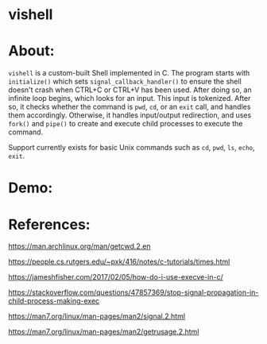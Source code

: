 # vishell

# About:
```vishell``` is a custom-built Shell implemented in C. The program starts with ```initialize()``` which sets ```signal_callback_handler()``` to ensure the shell doesn't crash when CTRL+C or CTRL+V has been used. After doing so, an infinite loop begins, which looks for an input. This input is tokenized. After so, it checks whether the command is ```pwd```, ```cd```, or an ```exit``` call, and handles them accordingly. Otherwise, it handles input/output redirection, and uses ```fork()``` and ```pipe()``` to create and execute child processes to execute the command. 

Support currently exists for basic Unix commands such as ```cd```, ```pwd```, ```ls```, ```echo```, ```exit```.
# Demo:

# References:
https://man.archlinux.org/man/getcwd.2.en

https://people.cs.rutgers.edu/~pxk/416/notes/c-tutorials/times.html

https://jameshfisher.com/2017/02/05/how-do-i-use-execve-in-c/

https://stackoverflow.com/questions/47857369/stop-signal-propagation-in-child-process-making-exec

https://man7.org/linux/man-pages/man2/signal.2.html

https://man7.org/linux/man-pages/man2/getrusage.2.html
